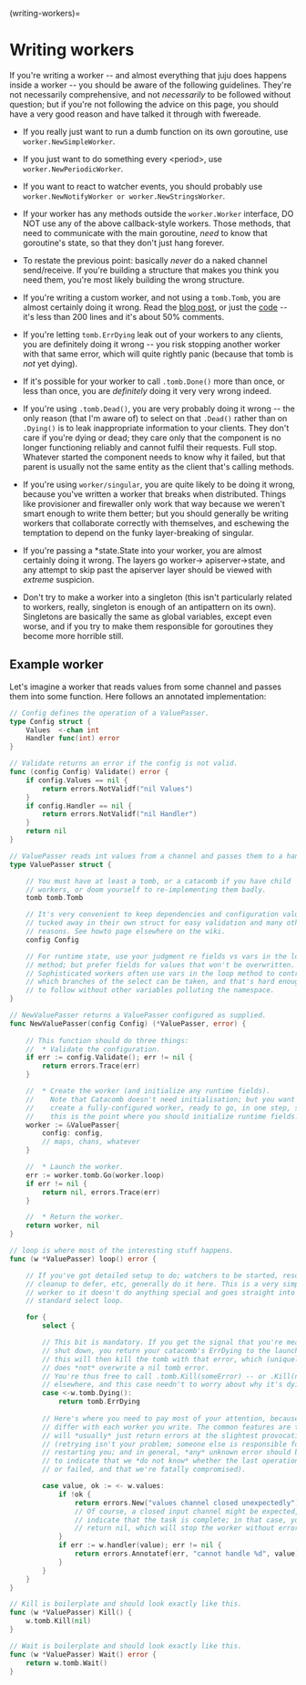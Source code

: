 (writing-workers)=
# Writing workers

If you're writing a worker -- and almost everything that juju does happens inside a worker -- you should be aware of the
following guidelines. They're not necessarily comprehensive, and not *necessarily* to be followed without question; but
if you're not following the advice on this page, you should have a very good reason and have talked it through with
fwereade.

* If you really just want to run a dumb function on its own goroutine, use `worker.NewSimpleWorker`.

* If you just want to do something every \<period\>, use `worker.NewPeriodicWorker`.

* If you want to react to watcher events, you should probably use `worker.NewNotifyWorker or worker.NewStringsWorker`.

* If your worker has any methods outside the `worker.Worker` interface, DO NOT use any of the above callback-style
  workers. Those methods, that need to communicate with the main goroutine, *need* to know that goroutine's state, so
  that they don't just hang forever.

* To restate the previous point: basically *never* do a naked channel send/receive. If you're building a structure that
  makes you think you need them, you're most likely building the wrong structure.

* If you're writing a custom worker, and not using a `tomb.Tomb`, you are almost certainly doing it wrong. Read
  the [blog post](http://blog.labix.org/2011/10/09/death-of-goroutines-under-control), or just
  the [code](http://launchpad.net/tomb) -- it's less than 200 lines and it's about 50% comments.

* If you're letting `tomb.ErrDying` leak out of your workers to any clients, you are definitely doing it wrong -- you
  risk stopping another worker with that same error, which will quite rightly panic (because that tomb is *not* yet
  dying).

* If it's possible for your worker to call `.tomb.Done()` more than once, or less than once, you are *definitely* doing
  it very very wrong indeed.

* If you're using `.tomb.Dead()`, you are very probably doing it wrong -- the only reason (that I'm aware of) to select
  on that `.Dead()` rather than on `.Dying()` is to leak inappropriate information to your clients. They don't care if
  you're dying or dead; they care only that the component is no longer functioning reliably and cannot fulfil their
  requests. Full stop. Whatever started the component needs to know why it failed, but that parent is usually not the
  same entity as the client that's calling methods.

* If you're using `worker/singular`, you are quite likely to be doing it wrong, because you've written a worker that
  breaks when distributed. Things like provisioner and firewaller only work that way because we weren't smart enough to
  write them better; but you should generally be writing workers that collaborate correctly with themselves, and
  eschewing the temptation to depend on the funky layer-breaking of singular.

* If you're passing a \*state.State into your worker, you are almost certainly doing it wrong. The layers go worker->
  apiserver->state, and any attempt to skip past the apiserver layer should be viewed with *extreme* suspicion.

* Don't try to make a worker into a singleton (this isn't particularly related to workers, really, singleton is enough
  of an antipattern on its own). Singletons are basically the same as global variables, except even worse, and if you
  try to make them responsible for goroutines they become more horrible still.

## Example worker

Let's imagine a worker that reads values from some channel and passes them into some function. Here follows an annotated
implementation:

```go
// Config defines the operation of a ValuePasser.
type Config struct {
    Values  <-chan int
    Handler func(int) error
}

// Validate returns an error if the config is not valid.
func (config Config) Validate() error {
    if config.Values == nil {
        return errors.NotValidf("nil Values")
    }
    if config.Handler == nil {
        return errors.NotValidf("nil Handler")
    }
    return nil
}

// ValuePasser reads int values from a channel and passes them to a handler.
type ValuePasser struct {

    // You must have at least a tomb, or a catacomb if you have child 
    // workers, or doom yourself to re-implementing them badly.
    tomb tomb.Tomb

    // It's very convenient to keep dependencies and configuration values
    // tucked away in their own struct for easy validation and many other
    // reasons. See howto page elsewhere on the wiki.
    config Config

    // For runtime state, use your judgment re fields vs vars in the loop
    // method; but prefer fields for values that won't be overwritten.
    // Sophisticated workers often use vars in the loop method to control
    // which branches of the select can be taken, and that's hard enough
    // to follow without other variables polluting the namespace.
}

// NewValuePasser returns a ValuePasser configured as supplied.
func NewValuePasser(config Config) (*ValuePasser, error) {
    
    // This function should do three things:
    //  * Validate the configuration.
    if err := config.Validate(); err != nil {
        return errors.Trace(err)
    }

    //  * Create the worker (and initialize any runtime fields).
    //    Note that Catacomb doesn't need initialisation; but you want to
    //    create a fully-configured worker, ready to go, in one step, so
    //    this is the point where you should initialize runtime fields.
    worker := &ValuePasser{
        config: config,
        // maps, chans, whatever
    }

    //  * Launch the worker.
    err := worker.tomb.Go(worker.loop)
    if err != nil {
        return nil, errors.Trace(err)
    }

    //  * Return the worker.
    return worker, nil
}

// loop is where most of the interesting stuff happens. 
func (w *ValuePasser) loop() error {

    // If you've got detailed setup to do; watchers to be started, resource
    // cleanup to defer, etc, generally do it here. This is a very simple
    // worker so it doesn't do anything special and goes straight into the
    // standard select loop.

    for {
        select {

        // This bit is mandatory. If you get the signal that you're meant to
        // shut down, you return your catacomb's ErrDying to the launcher func;
        // this will then kill the tomb with that error, which (uniquely)
        // does *not* overwrite a nil tomb error.
        // You're thus free to call .tomb.Kill(someError) -- or .Kill(nil) --
        // elsewhere, and this case needn't to worry about why it's dying.
        case <-w.tomb.Dying():
            return tomb.ErrDying
        
        // Here's where you need to pay most of your attention, because it'll
        // differ with each worker you write. The common features are that you
        // will *usually* just return errors at the slightest provocation
        // (retrying isn't your problem; someone else is responsible for
        // restarting you; and in general, *any* unknown error should be taken
        // to indicate that we *do not know* whether the last operation succeeded
        // or failed, and that we're fatally compromised).

        case value, ok := <- w.values:
            if !ok {
                return errors.New("values channel closed unexpectedly")
                // Of course, a closed input channel might be expected, and
                // indicate that the task is complete; in that case, you can
                // return nil, which will stop the worker without error.
            }
            if err := w.handler(value); err != nil {
                return errors.Annotatef(err, "cannot handle %d", value)
            }
        }
    }
}

// Kill is boilerplate and should look exactly like this.
func (w *ValuePasser) Kill() {
    w.tomb.Kill(nil)
}

// Wait is boilerplate and should look exactly like this.
func (w *ValuePasser) Wait() error {
    return w.tomb.Wait()
}
```